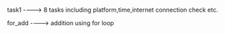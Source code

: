 task1 ----> 8 tasks including platform,time,internet connection check etc.


for_add ----> addition using for loop

